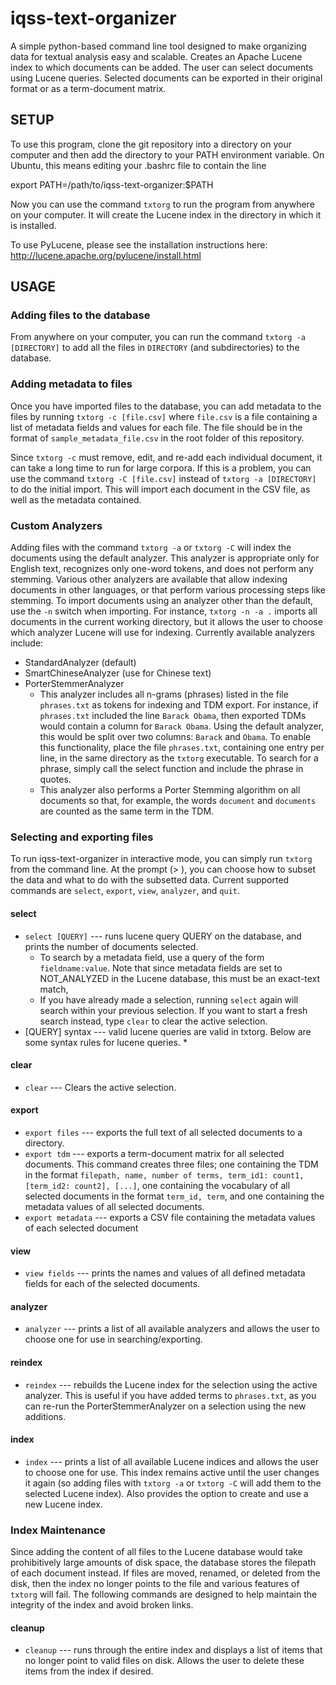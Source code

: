 iqss-text-organizer
===================

A simple python-based command line tool designed to make organizing data for textual analysis easy and scalable. Creates an Apache Lucene index to which documents can be added. The user can select documents using Lucene queries. Selected documents can be exported in their original format or as a term-document matrix.

SETUP
----------

To use this program, clone the git repository into a directory on your computer and then add the directory to your PATH environment variable. On Ubuntu, this means editing your .bashrc file to contain the line 

export PATH=/path/to/iqss-text-organizer:$PATH

Now you can use the command `txtorg` to run the program from anywhere on your computer. It will create the Lucene index in the directory in which it is installed.

To use PyLucene, please see the installation instructions here:
http://lucene.apache.org/pylucene/install.html

USAGE
-----------

### Adding files to the database

From anywhere on your computer, you can run the command `txtorg -a [DIRECTORY]` to add all the files in `DIRECTORY` (and subdirectories) to the database. 

### Adding metadata to files
Once you have imported files to the database, you can add metadata to the files by running `txtorg -c [file.csv]` where `file.csv` is a file containing a list of metadata fields and values for each file. The file should be in the format of `sample_metadata_file.csv` in the root folder of this repository.

Since `txtorg -c` must remove, edit, and re-add each individual document, it can take a long time to run for large corpora. If this is a problem, you can use the command `txtorg -C [file.csv]` instead of `txtorg -a [DIRECTORY]` to do the initial import. This will import each document in the CSV file, as well as the metadata contained.

### Custom Analyzers
Adding files with the command `txtorg -a` or `txtorg -C` will index the documents using the default analyzer. This analyzer is appropriate only for English text, recognizes only one-word tokens, and does not perform any stemming. Various other analyzers are available that allow indexing documents in other languages, or that perform various processing steps like stemming. To import documents using an analyzer other than the default, use the `-n` switch when importing. For instance, `txtorg -n -a .` imports all documents in the current working directory, but it allows the user to choose which analyzer Lucene will use for indexing. Currently available analyzers include:

* StandardAnalyzer (default)
* SmartChineseAnalyzer (use for Chinese text)
* PorterStemmerAnalyzer
  * This analyzer includes all n-grams (phrases) listed in the file `phrases.txt` as tokens for indexing and TDM export. For instance, if `phrases.txt` included the line `Barack Obama`, then exported TDMs would contain a column for `Barack Obama`. Using the default analyzer, this would be split over two columns: `Barack` and `Obama`. To enable this functionality, place the file `phrases.txt`, containing one entry per line, in the same directory as the `txtorg` executable. To search for a phrase, simply call the select function and include the phrase in quotes.
  * This analyzer also performs a Porter Stemming algorithm on all documents so that, for example, the words `document` and `documents` are counted as the same term in the TDM.


### Selecting and exporting files

To run iqss-text-organizer in interactive mode, you can simply run `txtorg` from the command line. At the prompt (> ), you can choose how to subset the data and what to do with the subsetted data. Current supported commands are `select`, `export`, `view`, `analyzer`, and `quit`.

#### select

* `select [QUERY]` --- runs lucene query QUERY on the database, and prints the number of documents selected.
  * To search by a metadata field, use a query of the form `fieldname:value`. Note that since metadata fields are set to NOT_ANALYZED in the Lucene database, this must be an exact-text match,
  * If you have already made a selection, running `select` again will search within your previous selection. If you want to start a fresh search instead, type `clear` to clear the active selection.
* [QUERY] syntax --- valid lucene queries are valid in txtorg. Below are some syntax rules for lucene queries. 
  * 

#### clear
* `clear` --- Clears the active selection.

#### export

* `export files` --- exports the full text of all selected documents to a directory.
* `export tdm` --- exports a term-document matrix for all selected documents. This command creates three files; one containing the TDM in the format `filepath, name, number of terms, term_id1: count1, [term_id2: count2], [...]`, one containing the vocabulary of all selected documents in the format `term_id, term`, and one containing the metadata values of all selected documents.
* `export metadata` --- exports a CSV file containing the metadata values of each selected document

#### view

* `view fields` --- prints the names and values of all defined metadata fields for each of the selected documents.

#### analyzer

* `analyzer` --- prints a list of all available analyzers and allows the user to choose one for use in searching/exporting.

#### reindex

* `reindex` --- rebuilds the Lucene index for the selection using the active analyzer. This is useful if you have added terms to `phrases.txt`, as you can re-run the PorterStemmerAnalyzer on a selection using the new additions.

#### index

* `index` --- prints a list of all available Lucene indices and allows the user to choose one for use. This index remains active until the user changes it again (so adding files with `txtorg -a` or `txtorg -C` will add them to the selected Lucene index). Also provides the option to create and use a new Lucene index.

### Index Maintenance
Since adding the content of all files to the Lucene database would take prohibitively large amounts of disk space, the database stores the filepath of each document instead. If files are moved, renamed, or deleted from the disk, then the index no longer points to the file and various features of `txtorg` will fail. The following commands are designed to help maintain the integrity of the index and avoid broken links.

#### cleanup

* `cleanup` --- runs through the entire index and displays a list of items that no longer point to valid files on disk. Allows the user to delete these items from the index if desired.


